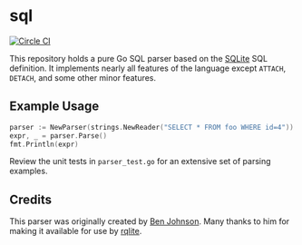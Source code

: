 sql
===

[![Circle CI](https://circleci.com/gh/rqlite/sql/tree/master.svg?style=svg)](https://app.circleci.com/pipelines/github/rqlite/sql)

This repository holds a pure Go SQL parser based on the [SQLite](https://sqlite.org/) SQL definition. It implements nearly all features of the language except `ATTACH`, `DETACH`, and some other minor features.

## Example Usage

```Go
parser := NewParser(strings.NewReader("SELECT * FROM foo WHERE id=4"))
expr, _ = parser.Parse()
fmt.Println(expr)
```

Review the unit tests in `parser_test.go` for an extensive set of parsing examples.

## Credits
This parser was originally created by [Ben Johnson](https://github.com/benbjohnson). Many thanks to him for making it available for use by [rqlite](https://rqlite.io).

